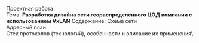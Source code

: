 Проектная работа\
Тема: **Разработка дизайна сети геораспределенного ЦОД компании с использованием VxLAN**
Содержание:
Схема сети\
Адресный план\
Стек протоколов (технологий), особенности и описание их применения\

